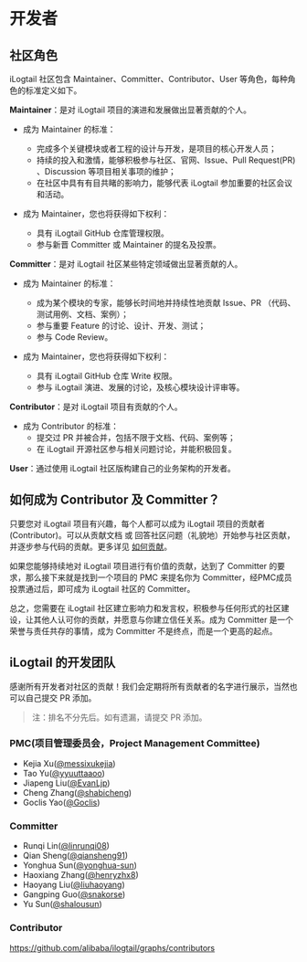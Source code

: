 # 开发者

## 社区角色

iLogtail 社区包含 Maintainer、Committer、Contributor、User 等角色，每种角色的标准定义如下。

**Maintainer**：是对 iLogtail 项目的演进和发展做出显著贡献的个人。

* 成为 Maintainer 的标准：
  * 完成多个关键模块或者工程的设计与开发，是项目的核心开发人员；
  * 持续的投入和激情，能够积极参与社区、官网、Issue、Pull Request(PR) 、Discussion 等项目相关事项的维护；
  * 在社区中具有有目共睹的影响力，能够代表 iLogtail 参加重要的社区会议和活动。

* 成为 Maintainer，您也将获得如下权利：
  * 具有 iLogtail GitHub 仓库管理权限。
  * 参与新晋 Committer 或 Maintainer 的提名及投票。

**Committer**：是对 iLogtail 社区某些特定领域做出显著贡献的人。

* 成为 Maintainer 的标准：
  * 成为某个模块的专家，能够长时间地并持续性地贡献 Issue、PR （代码、测试用例、文档、案例）；
  * 参与重要 Feature 的讨论、设计、开发、测试；
  * 参与 Code Review。

* 成为 Maintainer，您也将获得如下权利：
  * 具有 iLogtail GitHub 仓库 Write 权限。
  * 参与 iLogtail 演进、发展的讨论，及核心模块设计评审等。

**Contributor**：是对 iLogtail 项目有贡献的个人。

* 成为 Contributor 的标准：
  * 提交过 PR 并被合并，包括不限于文档、代码、案例等；
  * 在 iLogtail 开源社区参与相关问题讨论，并能积极回复。

**User**：通过使用 iLogtail 社区版构建自己的业务架构的开发者。

## 如何成为 Contributor 及 Committer？

只要您对 iLogtail 项目有兴趣，每个人都可以成为 iLogtail 项目的贡献者 (Contributor)。可以从贡献文档 或 回答社区问题（礼貌地）开始参与社区贡献，并逐步参与代码的贡献。更多详见 [如何贡献](./CONTRIBUTING.md)。

如果您能够持续地对 iLogtail 项目进行有价值的贡献，达到了 Committer 的要求，那么接下来就是找到一个项目的 PMC 来提名你为 Committer，经PMC成员投票通过后，即可成为 iLogtail 社区的 Committer。

总之，您需要在 iLogtail 社区建立影响力和发言权，积极参与任何形式的社区建设，让其他人认可你的贡献，并愿意与你建立信任关系。成为 Committer 是一个荣誉与责任共存的事情，成为 Committer 不是终点，而是一个更高的起点。

## iLogtail 的开发团队

感谢所有开发者对社区的贡献！我们会定期将所有贡献者的名字进行展示，当然也可以自己提交 PR 添加。
> 注：排名不分先后。如有遗漏，请提交 PR 添加。

### PMC(项目管理委员会，Project Management Committee)

* Kejia Xu([@messixukejia](https://github.com/messixukejia))
* Tao Yu([@yyuuttaaoo](https://github.com/yyuuttaaoo))
* Jiapeng Liu([@EvanLjp](https://github.com/EvanLjp))
* Cheng Zhang([@shabicheng](https://github.com/shabicheng))
* Goclis Yao([@Goclis](https://github.com/Goclis))

### Committer

* Runqi Lin([@linrunqi08](https://github.com/linrunqi08))
* Qian Sheng([@qiansheng91](https://github.com/qiansheng91))
* Yonghua Sun([@yonghua-sun](https://github.com/yonghua-sun))
* Haoxiang Zhang([@henryzhx8](https://github.com/henryzhx8))
* Haoyang Liu([@liuhaoyang](https://github.com/liuhaoyang))
* Gangping Guo([@snakorse](https://github.com/snakorse))
* Yu Sun([@shalousun](https://github.com/shalousun))

### Contributor

<https://github.com/alibaba/ilogtail/graphs/contributors>
